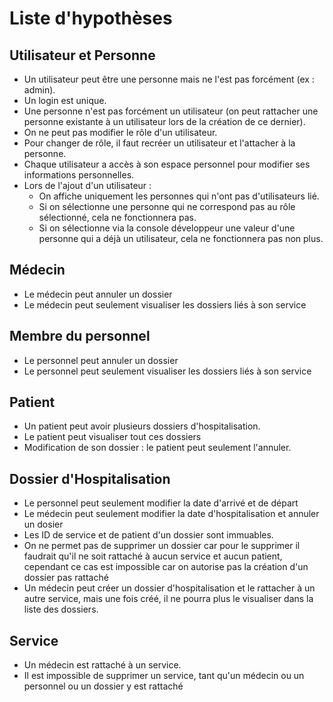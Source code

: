# Liste d'hypothèses

## Utilisateur et Personne
- Un utilisateur peut être une personne mais ne l'est pas forcément (ex : admin).
- Un login est unique.
- Une personne n'est pas forcément un utilisateur (on peut rattacher une personne existante à un utilisateur lors de la création de ce dernier).
- On ne peut pas modifier le rôle d'un utilisateur.
- Pour changer de rôle, il faut recréer un utilisateur et l'attacher à la personne.
- Chaque utilisateur a accès à son espace personnel pour modifier ses informations personnelles.
- Lors de l'ajout d'un utilisateur :
  - On affiche uniquement les personnes qui n'ont pas d'utilisateurs lié.
  - Si on sélectionne une personne qui ne correspond pas au rôle sélectionné, cela ne fonctionnera pas.
  - Si on sélectionne via la console développeur une valeur d'une personne qui a déjà un utilisateur, cela ne fonctionnera pas non plus.

## Médecin
- Le médecin peut annuler un dossier
- Le médecin peut seulement visualiser les dossiers liés à son service 


## Membre du personnel
- Le personnel peut annuler un dossier
- Le personnel peut seulement visualiser les dossiers liés à son service 


## Patient
- Un patient peut avoir plusieurs dossiers d'hospitalisation.
- Le patient peut visualiser tout ces dossiers
- Modification de son dossier : le patient peut seulement l'annuler.

## Dossier d'Hospitalisation
- Le personnel peut seulement modifier la date d'arrivé et de départ
- Le médecin peut seulement modifier la date d'hospitalisation et annuler un dosier
- Les ID de service et de patient d'un dossier sont immuables.
- On ne permet pas de supprimer un dossier car pour le supprimer il faudrait qu'il ne soit rattaché à aucun service et aucun patient, cependant ce cas est impossible car on autorise pas la création d'un dossier pas rattaché 
- Un médecin peut créer un dossier d'hospitalisation et le rattacher à un autre service, mais une fois créé, il ne pourra plus le visualiser dans la liste des dossiers.

## Service
- Un médecin est rattaché à un service.
- Il est impossible de supprimer un service, tant qu'un médecin ou un personnel ou un dossier y est rattaché



